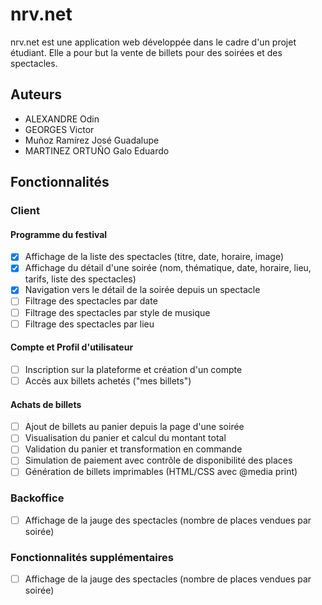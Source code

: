 # nrv.net

nrv.net est une application web développée dans le cadre d'un projet étudiant. Elle a pour but la vente de billets pour des soirées et des spectacles.

## Auteurs

- ALEXANDRE Odin
- GEORGES Victor
- Muñoz Ramírez José Guadalupe
- MARTINEZ ORTUÑO Galo Eduardo

## Fonctionnalités

### Client

#### Programme du festival

- [x] Affichage de la liste des spectacles (titre, date, horaire, image)
- [x] Affichage du détail d'une soirée (nom, thématique, date, horaire, lieu, tarifs, liste des spectacles)
- [x] Navigation vers le détail de la soirée depuis un spectacle
- [ ] Filtrage des spectacles par date
- [ ] Filtrage des spectacles par style de musique
- [ ] Filtrage des spectacles par lieu

#### Compte et Profil d'utilisateur

- [ ] Inscription sur la plateforme et création d'un compte
- [ ] Accès aux billets achetés ("mes billets")

#### Achats de billets

- [ ] Ajout de billets au panier depuis la page d'une soirée
- [ ] Visualisation du panier et calcul du montant total
- [ ] Validation du panier et transformation en commande
- [ ] Simulation de paiement avec contrôle de disponibilité des places
- [ ] Génération de billets imprimables (HTML/CSS avec @media print)

### Backoffice

- [ ] Affichage de la jauge des spectacles (nombre de places vendues par soirée)

### Fonctionnalités supplémentaires

- [ ] Affichage de la jauge des spectacles (nombre de places vendues par soirée)
